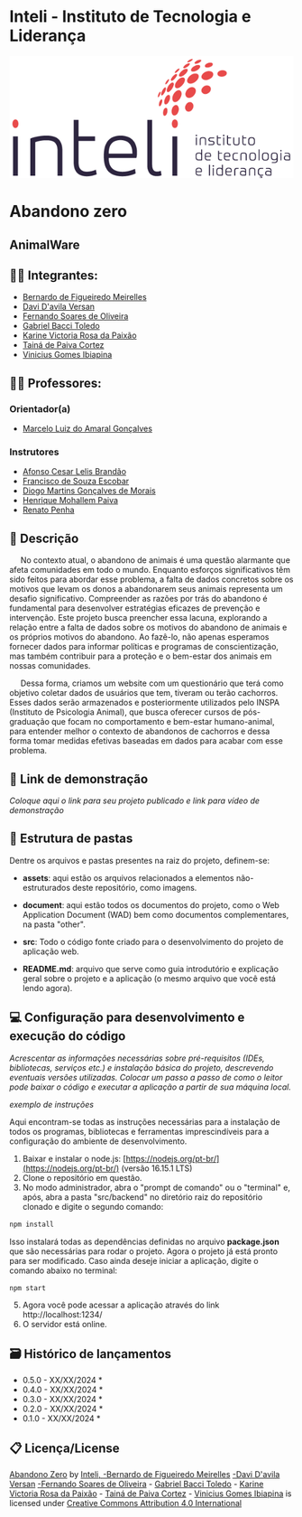 # Inteli - Instituto de Tecnologia e Liderança 

<p align="center">
<a href= "https://www.inteli.edu.br/"><img src="/assets/inteli.png" alt="Inteli - Instituto de Tecnologia e Liderança" border="0"></a>
</p>

# Abandono zero


## AnimalWare

## 👨‍🎓 Integrantes:

- <a href="https://www.linkedin.com/in/bernardofmeirelles/">Bernardo de Figueiredo Meirelles</a>
- <a href="https://www.linkedin.com/in/daviversan/?utm_source=share&utm_campaign=share_via&utm_content=profile&utm_medium=android_app">Davi D'avila Versan</a>
- <a href="https://www.linkedin.com/in/fernando-soares-oliveira/">Fernando Soares de Oliveira</a> 
- <a href="https://https://github.com/Gbacci/">Gabriel Bacci Toledo</a> 
- <a href="https://www.linkedin.com/in/karine-victoria-822721203/">Karine Victoria Rosa da Paixão</a>
- <a href="https://www.linkedin.com/in/tainacortez/">Tainá de Paiva Cortez</a> 
- <a href="https://www.linkedin.com/in/vinicius-ibiapina-90407328b/">Vinicius Gomes Ibiapina</a>

## 🧑‍🏫 Professores:
### Orientador(a) 
- <a href="https://www.linkedin.com/in/marcelo-gon%C3%A7alves-phd-a550652/">Marcelo Luiz do Amaral Gonçalves</a>
### Instrutores
- <a href="https://www.linkedin.com/in/afonsolelis/">Afonso Cesar Lelis Brandão</a>
- <a href="https://www.linkedin.com/in/francisco-escobar/">Francisco de Souza Escobar</a> 
- <a href="https://www.linkedin.com/in/diogo-martins-gon%C3%A7alves-de-morais-96404732/">Diogo Martins Gonçalves de Morais</a> 
- <a href="https://www.linkedin.com/in/henrique-mohallem-paiva-6854b460/">Henrique Mohallem Paiva</a>
- <a href="https://www.linkedin.com/in/renato-penha/">Renato Penha</a>

## 📝 Descrição

  &nbsp;&nbsp;&nbsp;&nbsp; No contexto atual, o abandono de animais é uma questão alarmante que afeta comunidades em todo o mundo. Enquanto esforços significativos têm sido feitos para abordar esse problema, a falta de dados concretos sobre os motivos que levam os donos a abandonarem seus animais representa um desafio significativo. Compreender as razões por trás do abandono é fundamental para desenvolver estratégias eficazes de prevenção e intervenção. Este projeto busca preencher essa lacuna, explorando a relação entre a falta de dados sobre os motivos do abandono de animais e os próprios motivos do abandono. Ao fazê-lo, não apenas esperamos fornecer dados para informar políticas e programas de conscientização, mas também contribuir para a proteção e o bem-estar dos animais em nossas comunidades.

   &nbsp;&nbsp;&nbsp;&nbsp; Dessa forma, criamos um website com um questionário que terá como objetivo coletar dados de usuários que tem, tiveram ou terão cachorros. Esses dados serão armazenados e posteriormente utilizados pelo INSPA (Instituto de Psicologia Animal), que busca oferecer cursos de pós-graduação que focam no comportamento e bem-estar humano-animal, para entender melhor o contexto de abandonos de cachorros e dessa forma tomar medidas efetivas baseadas em dados para acabar com esse problema.

## 📝 Link de demonstração

_Coloque aqui o link para seu projeto publicado e link para vídeo de demonstração_

## 📁 Estrutura de pastas

Dentre os arquivos e pastas presentes na raiz do projeto, definem-se:

- <b>assets</b>: aqui estão os arquivos relacionados a elementos não-estruturados deste repositório, como imagens.

- <b>document</b>: aqui estão todos os documentos do projeto, como o Web Application  Document (WAD) bem como documentos complementares, na pasta "other".

- <b>src</b>: Todo o código fonte criado para o desenvolvimento do projeto de aplicação web.

- <b>README.md</b>: arquivo que serve como guia introdutório e explicação geral sobre o projeto e a aplicação (o mesmo arquivo que você está lendo agora).

## 💻 Configuração para desenvolvimento e execução do código

*Acrescentar as informações necessárias sobre pré-requisitos (IDEs, bibliotecas, serviços etc.) e instalação básica do projeto, descrevendo eventuais versões utilizadas. Colocar um passo a passo de como o leitor pode baixar o código e executar a aplicação a partir de sua máquina local.*

*exemplo de instruções*

Aqui encontram-se todas as instruções necessárias para a instalação de todos os programas, bibliotecas e ferramentas imprescindíveis para a configuração do ambiente de desenvolvimento.

1. Baixar e instalar o node.js: [https://nodejs.org/pt-br/](https://nodejs.org/pt-br/) (versão 16.15.1 LTS)
2. Clone o repositório em questão.
3. No modo administrador, abra o "prompt de comando" ou o "terminal" e, após, abra a pasta "src/backend" no diretório raiz do repositório clonado e digite o segundo comando:

```sh
npm install
```

Isso instalará todas as dependências definidas no arquivo <b>package.json</b> que são necessárias para rodar o projeto. Agora o projeto já está pronto para ser modificado. Caso ainda deseje iniciar a aplicação, digite o comando abaixo no terminal:

```sh
npm start
```
5. Agora você pode acessar a aplicação através do link http://localhost:1234/
6. O servidor está online.

## 🗃 Histórico de lançamentos

* 0.5.0 - XX/XX/2024
    * 
* 0.4.0 - XX/XX/2024
    * 
* 0.3.0 - XX/XX/2024
    * 
* 0.2.0 - XX/XX/2024
    * 
* 0.1.0 - XX/XX/2024
    *

## 📋 Licença/License


<p xmlns:cc="http://creativecommons.org/ns#" xmlns:dct="http://purl.org/dc/terms/"><a property="dct:title" rel="cc:attributionURL" href="https://github.com/Inteli-College/2024-1B-T14-IN02-G05">Abandono Zero</a> by <a rel="cc:attributionURL dct:creator" property="cc:attributionName" href="https://github.com/Inteli-College/2024-1B-T14-IN02-G05">Inteli, <a href="https://www.linkedin.com/in/bernardofmeirelles/">-Bernardo de Figueiredo Meirelles</a> <a href="https://www.linkedin.com/in/daviversan/?utm_source=share&utm_campaign=share_via&utm_content=profile&utm_medium=android_app">-Davi D'avila Versan</a> <a href="https://www.linkedin.com/in/fernando-soares-oliveira/">-Fernando Soares de Oliveira</a> 
- <a href="https://https://github.com/Gbacci/">Gabriel Bacci Toledo</a> 
- <a href="https://www.linkedin.com/in/karine-victoria-822721203/">Karine Victoria Rosa da Paixão</a>
- <a href="https://www.linkedin.com/in/tainacortez/">Tainá de Paiva Cortez</a> 
- <a href="https://www.linkedin.com/in/vinicius-ibiapina-90407328b/">Vinicius Gomes Ibiapina</a>
</a> is licensed under <a href="https://creativecommons.org/licenses/by/4.0/?ref=chooser-v1" target="_blank" rel="license noopener noreferrer" style="display:inline-block;">Creative Commons Attribution 4.0 International<img style="height:22px!important;margin-left:3px;vertical-align:text-bottom;" src="https://mirrors.creativecommons.org/presskit/icons/cc.svg?ref=chooser-v1" alt=""><img style="height:22px!important;margin-left:3px;vertical-align:text-bottom;" src="https://mirrors.creativecommons.org/presskit/icons/by.svg?ref=chooser-v1" alt=""></a></p> 


